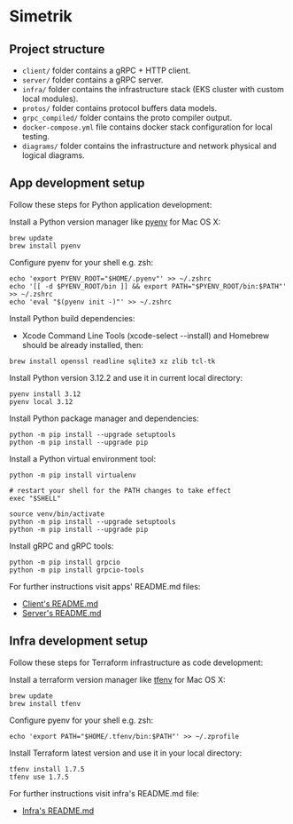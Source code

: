 # Simetrik

## Project structure
- `client/` folder contains a gRPC + HTTP client.
- `server/` folder contains a gRPC server.
- `infra/` folder contains the infrastructure stack (EKS cluster with custom local modules).
- `protos/` folder contains protocol buffers data models.
- `grpc_compiled/` folder contains the proto compiler output.
- `docker-compose.yml` file contains docker stack configuration for local testing.
- `diagrams/` folder contains the infrastructure and network physical and logical diagrams.
  
## App development setup
Follow these steps for Python application development:

Install a Python version manager like [pyenv](https://github.com/pyenv/pyenv) for Mac OS X:
```
brew update
brew install pyenv
```
Configure pyenv for your shell e.g. zsh:
```
echo 'export PYENV_ROOT="$HOME/.pyenv"' >> ~/.zshrc
echo '[[ -d $PYENV_ROOT/bin ]] && export PATH="$PYENV_ROOT/bin:$PATH"' >> ~/.zshrc
echo 'eval "$(pyenv init -)"' >> ~/.zshrc
```

Install Python build dependencies:
- Xcode Command Line Tools (xcode-select --install) and Homebrew should be already installed, then:
```
brew install openssl readline sqlite3 xz zlib tcl-tk
```

Install Python version 3.12.2 and use it in current local directory:
```
pyenv install 3.12
pyenv local 3.12
```

Install Python package manager and dependencies:
```
python -m pip install --upgrade setuptools
python -m pip install --upgrade pip
```

Install a Python virtual environment tool:
```
python -m pip install virtualenv

# restart your shell for the PATH changes to take effect
exec "$SHELL"

source venv/bin/activate
python -m pip install --upgrade setuptools
python -m pip install --upgrade pip
```

Install gRPC and gRPC tools:
```
python -m pip install grpcio
python -m pip install grpcio-tools
```

For further instructions visit apps' README.md files:
- [Client's README.md](./client/README.md)
- [Server's README.md](./server/README.md)

## Infra development setup
Follow these steps for Terraform infrastructure as code development:

Install a terraform version manager like [tfenv](https://github.com/tfutils/tfenv) for Mac OS X:
```
brew update
brew install tfenv
```

Configure pyenv for your shell e.g. zsh:
```
echo 'export PATH="$HOME/.tfenv/bin:$PATH"' >> ~/.zprofile
```

Install Terraform latest version and use it in your local directory:
```
tfenv install 1.7.5
tfenv use 1.7.5
```

For further instructions visit infra's README.md file:
- [Infra's README.md](./infra/README.md)